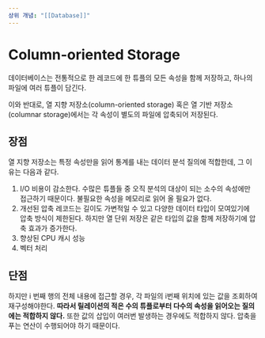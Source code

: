 ```yaml
---
상위 개념: "[[Database]]"
---
```

# Column-oriented Storage
데이터베이스는 전통적으로 한 레코드에 한 튜플의 모든 속성을 함께 저장하고, 하나의 파일에 여러 튜플이 담긴다.

이와 반대로, 열 지향 저장소(column-oriented storage) 혹은 열 기반 저장소(columnar storage)에서는 각 속성이 별도의 파일에 압축되어 저장된다. 

## 장점
열 지향 저장소는 특정 속성만을 읽어 통계를 내는 데이터 분석 질의에 적합한데, 그 이유는 다음과 같다.

1. I/O 비용이 감소한다. 
수많은 튜플들 중 오직 분석의 대상이 되는 소수의 속성에만 접근하기 때문이다. 불필요한 속성을 메모리로 읽어 올 필요가 없다.
2. 개선된 압축
레코드는 길이도 가변적일 수 있고 다양한 데이터 타입이 모여있기에 압축 방식이 제한된다. 하지만 열 단위 저장은 같은 타입의 값을 함께 저장하기에 압축 효과가 증가한다.
3. 향상된 CPU 캐시 성능
4. 벡터 처리



## 단점
하지만 i 번째 행의 전체 내용에 접근할 경우, 각 파일의 i번째 위치에 있는 값을 조회하여 재구성해야한다. **따라서 릴레이션의 적은 수의 튜플로부터 다수의 속성을 읽어오는 질의에는 적합하지 않다.** 또한 값의 삽입이 여러번 발생하는 경우에도 적합하지 않다. 압축을 푸는 연산이 수행되어야 하기 때문이다.

